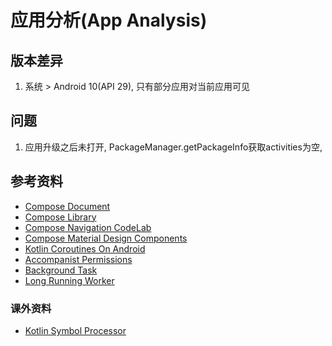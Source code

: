 # 应用分析(App Analysis)

## 版本差异

1. 系统 \> Android 10(API 29), 只有部分应用对当前应用可见


## 问题

1. 应用升级之后未打开, PackageManager.getPackageInfo获取activities为空, 

## 参考资料

- [Compose Document](https://developer.android.google.cn/jetpack/compose/documentation)
- [Compose Library](https://developer.android.google.cn/jetpack/androidx/explorer?case=all)
- [Compose Navigation CodeLab](https://developer.android.google.cn/codelabs/jetpack-compose-navigation#0)
- [Compose Material Design Components](https://developer.android.google.cn/reference/kotlin/androidx/compose/material/package-summary)
- [Kotlin Coroutines On Android](https://developer.android.google.cn/kotlin/coroutines)
- [Accompanist Permissions](https://google.github.io/accompanist/permissions/)
- [Background Task](https://developer.android.google.cn/guide/background)
- [Long Running Worker](https://developer.android.google.cn/topic/libraries/architecture/workmanager/advanced/long-running#foreground-service-type)
### 课外资料

- [Kotlin Symbol Processor](https://kotlinlang.org/docs/ksp-overview.html)